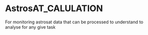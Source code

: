 # AstrosAT_CALULATION
For monitoring astrosat data that can be processed to understand to analyse for any give task
